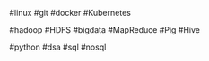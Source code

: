 #linux #git #docker #Kubernetes 

#hadoop #HDFS #bigdata #MapReduce #Pig #Hive

#python #dsa #sql #nosql